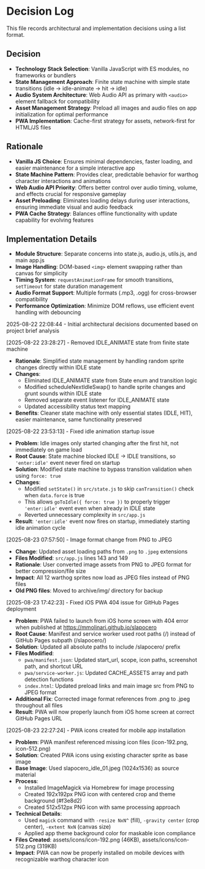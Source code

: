 # Decision Log

This file records architectural and implementation decisions using a list format.

## Decision

* **Technology Stack Selection**: Vanilla JavaScript with ES modules, no frameworks or bundlers
* **State Management Approach**: Finite state machine with simple state transitions (idle → idle-animate → hit → idle)
* **Audio System Architecture**: Web Audio API as primary with `<audio>` element fallback for compatibility
* **Asset Management Strategy**: Preload all images and audio files on app initialization for optimal performance
* **PWA Implementation**: Cache-first strategy for assets, network-first for HTML/JS files

## Rationale 

* **Vanilla JS Choice**: Ensures minimal dependencies, faster loading, and easier maintenance for a simple interactive app
* **State Machine Pattern**: Provides clear, predictable behavior for warthog character interactions and animations
* **Web Audio API Priority**: Offers better control over audio timing, volume, and effects crucial for responsive gameplay
* **Asset Preloading**: Eliminates loading delays during user interactions, ensuring immediate visual and audio feedback
* **PWA Cache Strategy**: Balances offline functionality with update capability for evolving features

## Implementation Details

* **Module Structure**: Separate concerns into state.js, audio.js, utils.js, and main app.js
* **Image Handling**: DOM-based `<img>` element swapping rather than canvas for simplicity
* **Timing System**: `requestAnimationFrame` for smooth transitions, `setTimeout` for state duration management
* **Audio Format Support**: Multiple formats (.mp3, .ogg) for cross-browser compatibility
* **Performance Optimization**: Minimize DOM reflows, use efficient event handling with debouncing

2025-08-22 22:08:44 - Initial architectural decisions documented based on project brief analysis

[2025-08-22 23:28:27] - Removed IDLE_ANIMATE state from finite state machine
- **Rationale**: Simplified state management by handling random sprite changes directly within IDLE state
- **Changes**: 
  - Eliminated IDLE_ANIMATE state from State enum and transition logic
  - Modified scheduleNextIdleSwap() to handle sprite changes and grunt sounds within IDLE state
  - Removed separate event listener for IDLE_ANIMATE state
  - Updated accessibility status text mapping
- **Benefits**: Cleaner state machine with only essential states (IDLE, HIT), easier maintenance, same functionality preserved

[2025-08-22 23:53:13] - Fixed idle animation startup issue
- **Problem**: Idle images only started changing after the first hit, not immediately on game load
- **Root Cause**: State machine blocked IDLE → IDLE transitions, so `'enter:idle'` event never fired on startup
- **Solution**: Modified state machine to bypass transition validation when using `force: true`
- **Changes**:
  - Modified `setState()` in `src/state.js` to skip `canTransition()` check when `data.force` is true
  - This allows `goToIdle({ force: true })` to properly trigger `'enter:idle'` event even when already in IDLE state
  - Reverted unnecessary complexity in `src/app.js`
- **Result**: `'enter:idle'` event now fires on startup, immediately starting idle animation cycle

[2025-08-23 07:57:50] - Image format change from PNG to JPEG
- **Change**: Updated asset loading paths from `.png` to `.jpeg` extensions
- **Files Modified**: `src/app.js` lines 143 and 149
- **Rationale**: User converted image assets from PNG to JPEG format for better compression/file size
- **Impact**: All 12 warthog sprites now load as JPEG files instead of PNG files
- **Old PNG files**: Moved to archive/img/ directory for backup

[2025-08-23 17:42:23] - Fixed iOS PWA 404 issue for GitHub Pages deployment
- **Problem**: PWA failed to launch from iOS home screen with 404 error when published at https://mmolinari.github.io/slapocero
- **Root Cause**: Manifest and service worker used root paths (/) instead of GitHub Pages subpath (/slapocero/)
- **Solution**: Updated all absolute paths to include /slapocero/ prefix
- **Files Modified**:
  - `pwa/manifest.json`: Updated start_url, scope, icon paths, screenshot path, and shortcut URL
  - `pwa/service-worker.js`: Updated CACHE_ASSETS array and path detection functions
  - `index.html`: Updated preload links and main image src from PNG to JPEG format
- **Additional Fix**: Corrected image format references from .png to .jpeg throughout all files
- **Result**: PWA will now properly launch from iOS home screen at correct GitHub Pages URL

[2025-08-23 22:27:24] - PWA icons created for mobile app installation
- **Problem**: PWA manifest referenced missing icon files (icon-192.png, icon-512.png)
- **Solution**: Created PWA icons using existing character sprite as base image
- **Base Image**: Used slapocero_idle_01.jpeg (1024x1536) as source material
- **Process**: 
  - Installed ImageMagick via Homebrew for image processing
  - Created 192x192px PNG icon with centered crop and theme background (#f3e8d2)
  - Created 512x512px PNG icon with same processing approach
- **Technical Details**:
  - Used `magick` command with `-resize NxN^` (fill), `-gravity center` (crop center), `-extent NxN` (canvas size)
  - Applied app theme background color for maskable icon compliance
- **Files Created**: assets/icons/icon-192.png (46KB), assets/icons/icon-512.png (319KB)
- **Impact**: PWA can now be properly installed on mobile devices with recognizable warthog character icon